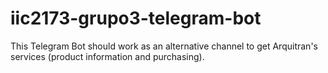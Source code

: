 # iic2173-grupo3-telegram-bot
This Telegram Bot should work as an alternative channel to get Arquitran's services (product information and purchasing).
